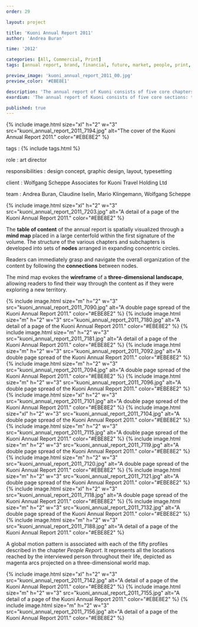 ```yaml
---
order: 29

layout: project

title: 'Kuoni Annual Report 2011'
author: 'Andrea Buran'

time: '2012'

categories: [All, Commercial, Print]
tags: [annual report, brand, financial, future, market, people, print, tourism]

preview_image: 'kuoni_annual_report_2011_00.jpg'
preview_color: '#EBE8E1'

description: 'The annual report of Kuoni consists of five core chapters: the Market Report, the Financial Report, the People Report, the Brand Report, and the Future Report.'
exordium: 'The annual report of Kuoni consists of five core sections: the *Market Report*, the *Financial Report*, the *People Report*, the *Brand Report*, and the *Future Report*.'

published: true
---
```


<div class="figures">
    {% include image.html
        size="xl"
        h="2" w="3"
        src="kuoni_annual_report_2011_7194.jpg"
        alt="The cover of the Kuoni Annual Report 2011."
        color="#EBE8E2"
    %}
</div>

tags
: {% include tags.html %}

role
: art director

responsibilities
: design concept, graphic design, layout, typesetting

client
: Wolfgang Scheppe Associates for Kuoni Travel Holding Ltd

team
: Andrea Buran, Claudine Iselin, Mario Klingemann, Wolfgang Scheppe

<div class="figures">
    {% include image.html
        size="xl"
        h="2" w="3"
        src="kuoni_annual_report_2011_7203.jpg"
        alt="A detail of a page of the Kuoni Annual Report 2011."
        color="#EBE8E2"
    %}
</div>

The **table of content** of the annual report is spatially visualized through a **mind map** placed in a large centerfold within the first signature of the volume. The structure of the various chapters and subchapters is developed into sets of **nodes** arranged in expanding concentric circles.

Readers can immediately grasp and navigate the overall organization of the content by following the **connections** between nodes.

The mind map evokes the **wireframe** of a **three-dimensional landscape**, allowing readers to find their way through the content as if they were exploring a new territory.

<div class="figures">
    {% include image.html
        size="m"
        h="2" w="3"
        src="kuoni_annual_report_2011_7090.jpg"
        alt="A double page spread of the Kuoni Annual Report 2011."
        color="#EBE8E2"
    %}
    {% include image.html
        size="m"
        h="2" w="3"
        src="kuoni_annual_report_2011_7180.jpg"
        alt="A detail of a page of the Kuoni Annual Report 2011."
        color="#EBE8E2"
    %}
    {% include image.html
        size="m"
        h="2" w="3"
        src="kuoni_annual_report_2011_7181.jpg"
        alt="A detail of a page of the Kuoni Annual Report 2011."
        color="#EBE8E2"
    %}
    {% include image.html
        size="m"
        h="2" w="3"
        src="kuoni_annual_report_2011_7092.jpg"
        alt="A double page spread of the Kuoni Annual Report 2011."
        color="#EBE8E2"
    %}
    {% include image.html
        size="m"
        h="2" w="3"
        src="kuoni_annual_report_2011_7094.jpg"
        alt="A double page spread of the Kuoni Annual Report 2011."
        color="#EBE8E2"
    %}
    {% include image.html
        size="m"
        h="2" w="3"
        src="kuoni_annual_report_2011_7096.jpg"
        alt="A double page spread of the Kuoni Annual Report 2011."
        color="#EBE8E2"
    %}
    {% include image.html
        size="xl"
        h="2" w="3"
        src="kuoni_annual_report_2011_7101.jpg"
        alt="A double page spread of the Kuoni Annual Report 2011."
        color="#EBE8E2"
    %}
    {% include image.html
        size="xl"
        h="2" w="3"
        src="kuoni_annual_report_2011_7104.jpg"
        alt="A double page spread of the Kuoni Annual Report 2011."
        color="#EBE8E2"
    %}
    {% include image.html
        size="m"
        h="2" w="3"
        src="kuoni_annual_report_2011_7115.jpg"
        alt="A double page spread of the Kuoni Annual Report 2011."
        color="#EBE8E2"
    %}
    {% include image.html
        size="m"
        h="2" w="3"
        src="kuoni_annual_report_2011_7119.jpg"
        alt="A double page spread of the Kuoni Annual Report 2011."
        color="#EBE8E2"
    %}
    {% include image.html
        size="m"
        h="2" w="3"
        src="kuoni_annual_report_2011_7120.jpg"
        alt="A double page spread of the Kuoni Annual Report 2011."
        color="#EBE8E2"
    %}
    {% include image.html
        size="m"
        h="2" w="3"
        src="kuoni_annual_report_2011_7121.jpg"
        alt="A double page spread of the Kuoni Annual Report 2011."
        color="#EBE8E2"
    %}
    {% include image.html
        size="xl"
        h="2" w="3"
        src="kuoni_annual_report_2011_7118.jpg"
        alt="A double page spread of the Kuoni Annual Report 2011."
        color="#EBE8E2"
    %}
    {% include image.html
        size="m"
        h="2" w="3"
        src="kuoni_annual_report_2011_7132.jpg"
        alt="A double page spread of the Kuoni Annual Report 2011."
        color="#EBE8E2"
    %}
    {% include image.html
        size="m"
        h="2" w="3"
        src="kuoni_annual_report_2011_7188.jpg"
        alt="A detail of a page of the Kuoni Annual Report 2011."
        color="#EBE8E2"
    %}
</div>

A global motion pattern is associated with each of the fifty profiles described in the chapter *People Report*. It represents all the locations reached by the interviewed person throughout their life, depicted as magenta arcs projected on a three-dimensional world map.

<div class="figures">
  {% include image.html
      size="xl"
      h="2" w="3"
      src="kuoni_annual_report_2011_7142.jpg"
      alt="A detail of a page of the Kuoni Annual Report 2011."
      color="#EBE8E2"
  %}
  {% include image.html
      size="m"
      h="2" w="3"
      src="kuoni_annual_report_2011_7155.jpg"
      alt="A detail of a page of the Kuoni Annual Report 2011."
      color="#EBE8E2"
  %}
  {% include image.html
      size="m"
      h="2" w="3"
      src="kuoni_annual_report_2011_7156.jpg"
      alt="A detail of a page of the Kuoni Annual Report 2011."
      color="#EBE8E2"
  %}
</div>
